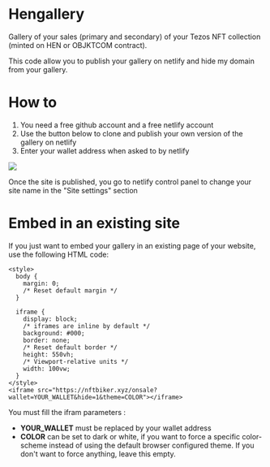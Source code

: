 # Hengallery

Gallery of your sales (primary and secondary) of your Tezos NFT collection (minted on HEN or OBJKTCOM contract).

This code allow you to publish your gallery on netlify and hide my domain from your gallery.

# How to

1. You need a free github account and a free netlify account
2. Use the button below to clone and publish your own version of the gallery on netlify
3. Enter your wallet address when asked to by netlify

<a href="https://app.netlify.com/start/deploy?repository=https://github.com/bikerworld/hengallery" target="_blank">
<img src="https://www.netlify.com/img/deploy/button.svg"/>
</a>


Once the site is published, you go to netlify control panel to change your site name in the "Site settings" section

# Embed in an existing site

If you just want to embed your gallery in an existing page of your  website, use the following HTML code:

```
<style>
  body {
    margin: 0;
    /* Reset default margin */
  }

  iframe {
    display: block;
    /* iframes are inline by default */
    background: #000;
    border: none;
    /* Reset default border */
    height: 550vh;
    /* Viewport-relative units */
    width: 100vw;
  }
</style>
<iframe src="https://nftbiker.xyz/onsale?wallet=YOUR_WALLET&hide=1&theme=COLOR"></iframe>
```

You must fill the ifram parameters :

- **YOUR_WALLET** must be replaced by your wallet address
- **COLOR** can be set to dark or white, if you want to force a specific color-scheme instead of using the default browser configured theme. If you don't want to force anything, leave this empty.
